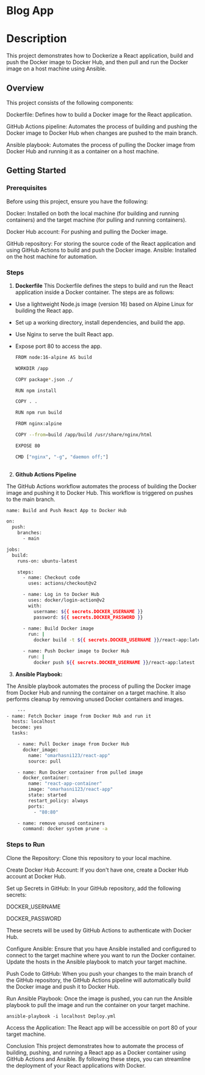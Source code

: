 # Blog App

# Description
This project demonstrates how to Dockerize a React application, build and push the Docker image to Docker Hub, and then pull and run the Docker image on a host machine using Ansible.




## Overview
This project consists of the following components:

Dockerfile: Defines how to build a Docker image for the React application.

GitHub Actions pipeline: Automates the process of building and pushing the Docker image to Docker Hub when changes are pushed to the main branch.

Ansible playbook: Automates the process of pulling the Docker image from Docker Hub and running it as a container on a host machine.


## Getting Started

### Prerequisites

Before using this project, ensure you have the following:

  Docker: Installed on both the local machine (for building and running containers) and the target machine (for pulling and running containers).

  Docker Hub account: For pushing and pulling the Docker image.
  
  GitHub repository: For storing the source code of the React application and using GitHub Actions to build and push the Docker image.
  Ansible: Installed on the host machine for automation.

### Steps 
1. **Dockerfile**
This Dockerfile defines the steps to build and run the React application inside a Docker container. The steps are as follows:

  - Use a lightweight Node.js image (version 16) based on Alpine Linux for building the React app.
  - Set up a working directory, install dependencies, and build the app.
  - Use Nginx to serve the built React app.
  - Expose port 80 to access the app.

    ```bash
    FROM node:16-alpine AS build

    WORKDIR /app

    COPY package*.json ./

    RUN npm install

    COPY . .

    RUN npm run build

    FROM nginx:alpine

    COPY --from=build /app/build /usr/share/nginx/html

    EXPOSE 80

    CMD ["nginx", "-g", "daemon off;"]
 


2. **Github Actions Pipeline**

The GitHub Actions workflow automates the process of building the Docker image and pushing it to Docker Hub. This workflow is triggered on pushes to the main branch.


```bash
name: Build and Push React App to Docker Hub

on:
  push:
    branches:
      - main  

jobs:
  build:
    runs-on: ubuntu-latest 

    steps:
      - name: Checkout code
        uses: actions/checkout@v2

      - name: Log in to Docker Hub
        uses: docker/login-action@v2
        with:
          username: ${{ secrets.DOCKER_USERNAME }}
          password: ${{ secrets.DOCKER_PASSWORD }} 
          
      - name: Build Docker image
        run: |
          docker build -t ${{ secrets.DOCKER_USERNAME }}/react-app:latest .

      - name: Push Docker image to Docker Hub
        run: |
          docker push ${{ secrets.DOCKER_USERNAME }}/react-app:latest
  ```
3. **Ansible Playbook:** 

  The Ansible playbook automates the process of pulling the Docker image from Docker Hub and running the container on a target machine. It also performs cleanup by removing unused Docker containers and images.

  ```bash
      ---
  - name: Fetch Docker image from Docker Hub and run it
    hosts: localhost
    become: yes  
    tasks:

      - name: Pull Docker image from Docker Hub
        docker_image:
          name: "omarhasni123/react-app"
          source: pull

      - name: Run Docker container from pulled image
        docker_container:
          name: "react-app-container"  
          image: "omarhasni123/react-app"  
          state: started
          restart_policy: always
          ports:
            - "80:80"  

      - name: remove unused containers 
        command: docker system prune -a 
```

### Steps to Run

Clone the Repository: Clone this repository to your local machine.

Create Docker Hub Account: If you don't have one, create a Docker Hub account at Docker Hub.

Set up Secrets in GitHub: In your GitHub repository, add the following secrets:

DOCKER_USERNAME

DOCKER_PASSWORD

These secrets will be used by GitHub Actions to authenticate with Docker Hub.

Configure Ansible: Ensure that you have Ansible installed and configured to connect to the target machine where you want to run the Docker container. Update the hosts in the Ansible playbook to match your target machine.

Push Code to GitHub: When you push your changes to the main branch of the GitHub repository, the GitHub Actions pipeline will automatically build the Docker image and push it to Docker Hub.

Run Ansible Playbook: Once the image is pushed, you can run the Ansible playbook to pull the image and run the container on your target machine.

    ansible-playbook -i localhost Deploy.yml

Access the Application: The React app will be accessible on port 80 of your target machine.

Conclusion
This project demonstrates how to automate the process of building, pushing, and running a React app as a Docker container using GitHub Actions and Ansible. By following these steps, you can streamline the deployment of your React applications with Docker.

